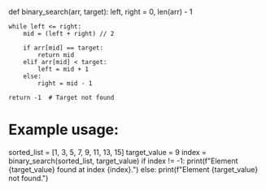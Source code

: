 def binary_search(arr, target):
    left, right = 0, len(arr) - 1

    while left <= right:
        mid = (left + right) // 2
        
        if arr[mid] == target:
            return mid
        elif arr[mid] < target:
            left = mid + 1
        else:
            right = mid - 1
    
    return -1  # Target not found

# Example usage:
sorted_list = [1, 3, 5, 7, 9, 11, 13, 15]
target_value = 9
index = binary_search(sorted_list, target_value)
if index != -1:
    print(f"Element {target_value} found at index {index}.")
else:
    print(f"Element {target_value} not found.")

